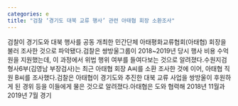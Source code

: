 ```yaml
---
categories: e
title: "검찰 ‘경기도 대북 교류 행사’ 관련 아태협 회장 소환조사"
---
```

검찰이 경기도와 대북 행사를 공동 개최한 민간단체 아태평화교류협회(아태협) 회장을 불러 조사한 것으로 파악됐다.검찰은 쌍방울그룹이 2018~2019년 당시 행사 비용 수억 원을 지원했는데, 이 과정에서 위법 행위 여부를 들여다보는 것으로 알려졌다.수원지검 형사6부(김영남 부장검사)는 최근 아태협 회장 A씨를 소환 조사한 것에 이어, 아태협 직원 B씨를 조사했다.검찰은 아태협이 경기도와 추진한 대북 교류 사업을 쌍방울이 후원하게 된 경위 등을 이들에게 물은 것으로 알려졌다.아태협은 도와 협력해 2018년 11월과 2019년 7월 경기